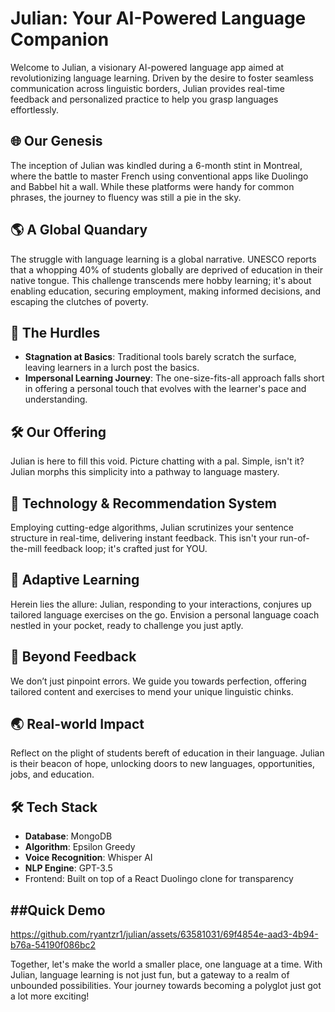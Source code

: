 # Julian: Your AI-Powered Language Companion

Welcome to Julian, a visionary AI-powered language app aimed at revolutionizing language learning. Driven by the desire to foster seamless communication across linguistic borders, Julian provides real-time feedback and personalized practice to help you grasp languages effortlessly.

## 🌐 Our Genesis

The inception of Julian was kindled during a 6-month stint in Montreal, where the battle to master French using conventional apps like Duolingo and Babbel hit a wall. While these platforms were handy for common phrases, the journey to fluency was still a pie in the sky.

## 🌎 A Global Quandary

The struggle with language learning is a global narrative. UNESCO reports that a whopping 40% of students globally are deprived of education in their native tongue. This challenge transcends mere hobby learning; it's about enabling education, securing employment, making informed decisions, and escaping the clutches of poverty.

## 🚧 The Hurdles

- **Stagnation at Basics**: Traditional tools barely scratch the surface, leaving learners in a lurch post the basics.
- **Impersonal Learning Journey**: The one-size-fits-all approach falls short in offering a personal touch that evolves with the learner's pace and understanding.

## 🛠️ Our Offering

Julian is here to fill this void. Picture chatting with a pal. Simple, isn't it? Julian morphs this simplicity into a pathway to language mastery.

## 🔧 Technology & Recommendation System

Employing cutting-edge algorithms, Julian scrutinizes your sentence structure in real-time, delivering instant feedback. This isn't your run-of-the-mill feedback loop; it's crafted just for YOU.

## 🌱 Adaptive Learning

Herein lies the allure: Julian, responding to your interactions, conjures up tailored language exercises on the go. Envision a personal language coach nestled in your pocket, ready to challenge you just aptly.



## 🔄 Beyond Feedback

We don’t just pinpoint errors. We guide you towards perfection, offering tailored content and exercises to mend your unique linguistic chinks.

## 🌏 Real-world Impact

Reflect on the plight of students bereft of education in their language. Julian is their beacon of hope, unlocking doors to new languages, opportunities, jobs, and education.

## 🛠 Tech Stack

- **Database**: MongoDB
- **Algorithm**: Epsilon Greedy
- **Voice Recognition**: Whisper AI
- **NLP Engine**: GPT-3.5
- Frontend: Built on top of a React Duolingo clone for transparency


##Quick Demo
-----
https://github.com/ryantzr1/julian/assets/63581031/69f4854e-aad3-4b94-b76a-54190f086bc2



Together, let's make the world a smaller place, one language at a time. With Julian, language learning is not just fun, but a gateway to a realm of unbounded possibilities. Your journey towards becoming a polyglot just got a lot more exciting!

